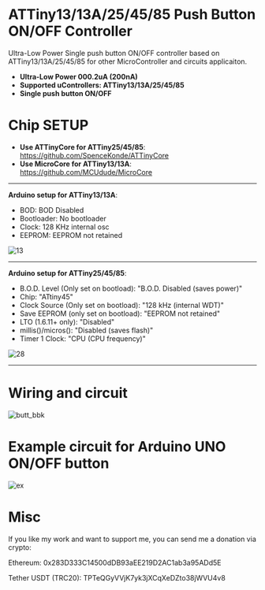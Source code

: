 # ATTiny13/13A/25/45/85 Push Button ON/OFF Controller
Ultra-Low Power Single push button ON/OFF controller based on ATTiny13/13A/25/45/85 for other MicroController and circuits applicaiton.

- **Ultra-Low Power 000.2uA (200nA)**
- **Supported uControllers: ATTiny13/13A/25/45/85**
- **Single push button ON/OFF**

# Chip SETUP

- **Use ATTinyCore for ATTiny25/45/85**: https://github.com/SpenceKonde/ATTinyCore
- **Use MicroCore for ATTiny13/13A**: https://github.com/MCUdude/MicroCore
-----------------------------------
**Arduino setup for ATTiny13/13A**:
- BOD: BOD Disabled
- Bootloader: No bootloader
- Clock: 128 KHz internal osc
- EEPROM: EEPROM not retained
  
![13](https://github.com/ErfanDL/ATTiny13-25-45-85-Push-Button-ON-OFF-Controller/assets/14868771/aa469578-f8b8-413d-8ca0-f5eb798edafd)

-----------------------------------

**Arduino setup for ATTiny25/45/85**:
- B.O.D. Level (Only set on bootload): "B.O.D. Disabled (saves power)"
- Chip: "ATtiny45"
- Clock Source (Only set on bootload): "128 kHz (internal WDT)"
- Save EEPROM (only set on bootload): "EEPROM not retained"
- LTO (1.6.11+ only): "Disabled"
- millis()/micros(): "Disabled (saves flash)"
- Timer 1 Clock: "CPU (CPU frequency)"

![28](https://github.com/ErfanDL/ATTiny13-25-45-85-Push-Button-ON-OFF-Controller/assets/14868771/a73e13a6-a187-411d-85bd-0449a5d87754)

-----------------------------------

# Wiring and circuit

![butt_bbk](https://github.com/ErfanDL/ATTiny13-25-45-85-Push-Button-ON-OFF-Controller/assets/14868771/9f82f194-fcc3-4068-8632-16992e51a03b)

# Example circuit for Arduino UNO ON/OFF button

![ex](https://github.com/ErfanDL/ATTiny13-25-45-85-Push-Button-ON-OFF-Controller/assets/14868771/c2acebcc-5fa2-4f36-89d9-0771c0f4e2ba)


# Misc

If you like my work and want to support me, you can send me a donation via crypto:

Ethereum: 0x283D333C14500dDB93aEE219D2AC1ab3a95ADd5E

Tether USDT (TRC20): TPTeQGyVVjK7yk3jXCqXeDZto38jWVU4v8
